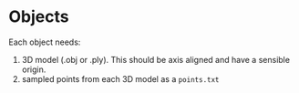 # Objects

Each object needs:
1) 3D model (.obj or .ply). This should be axis aligned and have a sensible origin.
2) sampled points from each 3D model as a `points.txt`